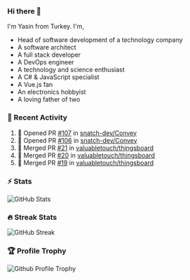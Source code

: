 ### Hi there 👋
I'm Yasin from Turkey. I'm,

* Head of software development of a technology company
* A software architect
* A full stack developer
* A DevOps engineer
* A technology and science enthusiast
* A C# & JavaScript specialist
* A Vue.js fan
* An electronics hobbyist
* A loving father of two

### 🧾 Recent Activity
<!--START_SECTION:activity-->
1. 💪 Opened PR [#107](https://github.com/snatch-dev/Convey/pull/107) in [snatch-dev/Convey](https://github.com/snatch-dev/Convey)
2. 💪 Opened PR [#106](https://github.com/snatch-dev/Convey/pull/106) in [snatch-dev/Convey](https://github.com/snatch-dev/Convey)
3. 🎉 Merged PR [#21](https://github.com/valuabletouch/thingsboard/pull/21) in [valuabletouch/thingsboard](https://github.com/valuabletouch/thingsboard)
4. 🎉 Merged PR [#20](https://github.com/valuabletouch/thingsboard/pull/20) in [valuabletouch/thingsboard](https://github.com/valuabletouch/thingsboard)
5. 🎉 Merged PR [#19](https://github.com/valuabletouch/thingsboard/pull/19) in [valuabletouch/thingsboard](https://github.com/valuabletouch/thingsboard)
<!--END_SECTION:activity-->

### ⚡ Stats
![GitHub Stats][stats]

### 🔥 Streak Stats
![GitHub Streak][streak]

### 🏆 Profile Trophy
![Github Profile Trophy][trophy]

[website]: https://mehyaa.github.io
[profile]: https://github.com/mehyaa
[stats]: https://github-readme-stats.vercel.app/api?username=mehyaa&show_icons=true&count_private=true&theme=vue
[streak]: https://github-readme-streak-stats.herokuapp.com?user=mehyaa&theme=vue&hide_border=true&date_format=j%20M%5B%20Y%5D&background=transparent
[trophy]: https://github-profile-trophy.vercel.app/?username=mehyaa&theme=vue&no-frame=true&column=3&margin-w=16&margin-h=16


<!--
**mehyaa/mehyaa** is a ✨ _special_ ✨ repository because its `README.md` (this file) appears on your GitHub profile.

Here are some ideas to get you started:

- 🔭 I’m currently working on ...
- 🌱 I’m currently learning ...
- 👯 I’m looking to collaborate on ...
- 🤔 I’m looking for help with ...
- 💬 Ask me about ...
- 📫 How to reach me: ...
- 😄 Pronouns: ...
- ⚡ Fun fact: ...
-->
